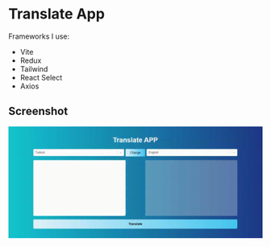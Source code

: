 <h1>Translate App </h1>

Frameworks I use:

- Vite
- Redux
- Tailwind
- React Select
- Axios


<h2>Screenshot </h2>

![](1.gif)